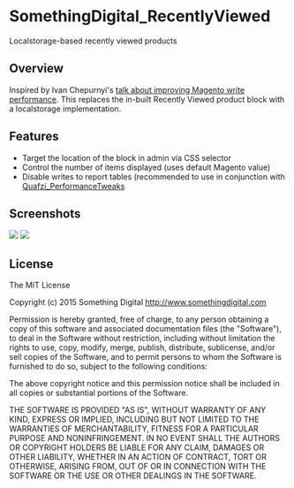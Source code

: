 # SomethingDigital_RecentlyViewed

Localstorage-based recently viewed products

Overview
--

Inspired by Ivan Chepurnyi's [talk about improving Magento write performance](de.slideshare.net/ivanchepurnyi/making-magento-flying-like-a-rocket-a-set-of-valuable-tips-for-developers?related=1). This replaces the in-built Recently Viewed product block with a localstorage implementation.

Features
--

- Target the location of the block in admin via CSS selector
- Control the number of items displayed (uses default Magento value)
- Disable writes to report tables (recommended to use in conjunction with [Quafzi_PerformanceTweaks](https://github.com/quafzi/magento-performance-tweaks)


Screenshots
--

<img src="http://i.imgur.com/qjA2qZW.png"/>
<img src="http://i.imgur.com/Zh8OFVW.png"/>

License
--

The MIT License

Copyright (c) 2015 Something Digital http://www.somethingdigital.com

Permission is hereby granted, free of charge, to any person obtaining a copy
of this software and associated documentation files (the "Software"), to deal
in the Software without restriction, including without limitation the rights
to use, copy, modify, merge, publish, distribute, sublicense, and/or sell
copies of the Software, and to permit persons to whom the Software is
furnished to do so, subject to the following conditions:

The above copyright notice and this permission notice shall be included in
all copies or substantial portions of the Software.

THE SOFTWARE IS PROVIDED "AS IS", WITHOUT WARRANTY OF ANY KIND, EXPRESS OR
IMPLIED, INCLUDING BUT NOT LIMITED TO THE WARRANTIES OF MERCHANTABILITY,
FITNESS FOR A PARTICULAR PURPOSE AND NONINFRINGEMENT. IN NO EVENT SHALL THE
AUTHORS OR COPYRIGHT HOLDERS BE LIABLE FOR ANY CLAIM, DAMAGES OR OTHER
LIABILITY, WHETHER IN AN ACTION OF CONTRACT, TORT OR OTHERWISE, ARISING FROM,
OUT OF OR IN CONNECTION WITH THE SOFTWARE OR THE USE OR OTHER DEALINGS IN
THE SOFTWARE.
